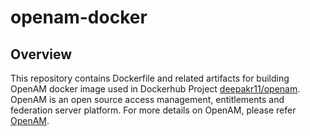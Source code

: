 # openam-docker

## Overview
This repository contains Dockerfile and related artifacts for building OpenAM docker image used in Dockerhub Project [deepakr11/openam](https://hub.docker.com/r/deepakr11/openam/).
OpenAM is an open source access management, entitlements and federation server platform. For more details on OpenAM, please refer [OpenAM](https://forgerock.org/).

